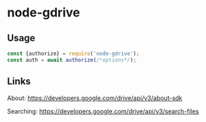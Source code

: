 # node-gdrive

## Usage ##
```javascript
const {authorize} = require('node-gdrive');
const auth = await authorize(/*options*/);
```

## Links ##
About: https://developers.google.com/drive/api/v3/about-sdk

Searching: https://developers.google.com/drive/api/v3/search-files
